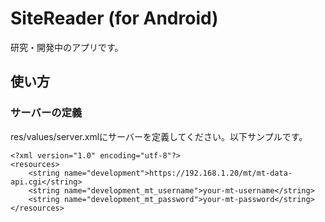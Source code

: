 # SiteReader (for Android)

研究・開発中のアプリです。

## 使い方

### サーバーの定義

res/values/server.xmlにサーバーを定義してください。以下サンプルです。

```
<?xml version="1.0" encoding="utf-8"?>
<resources>
    <string name="development">https://192.168.1.20/mt/mt-data-api.cgi</string>
    <string name="development_mt_username">your-mt-username</string>
    <string name="development_mt_password">your-mt-password</string>
</resources>
```
